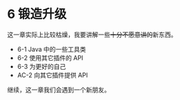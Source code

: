 # 6 锻造升级

这一章实际上比较枯燥，我要讲解一些~~十分不愿意讲的~~新东西。

- 6-1 Java 中的一些工具类
- 6-2 使用其它插件的 API
- 6-3 为更好的自己 
- AC-2 向其它插件提供 API

继续，这一章我们会遇到一个新朋友。
